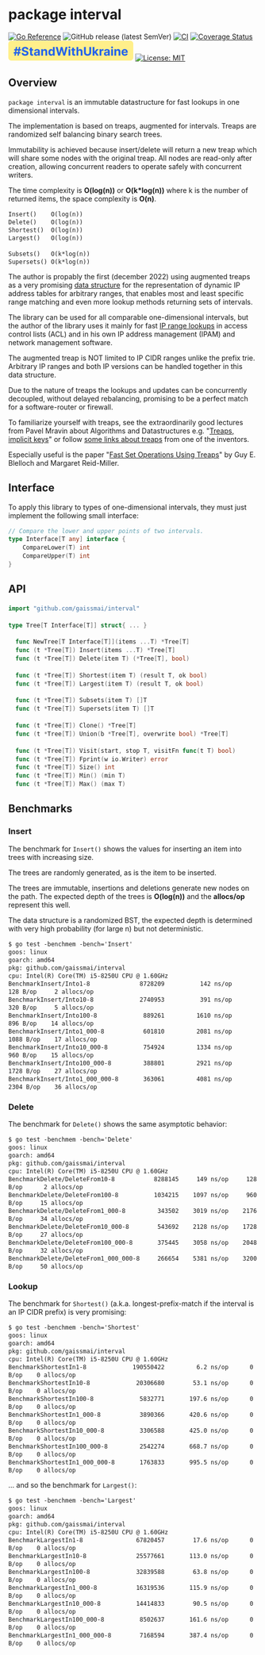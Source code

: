 # package interval
[![Go Reference](https://pkg.go.dev/badge/github.com/gaissmai/interval.svg)](https://pkg.go.dev/github.com/gaissmai/interval#section-documentation)
![GitHub release (latest SemVer)](https://img.shields.io/github/v/release/gaissmai/interval)
[![CI](https://github.com/gaissmai/interval/actions/workflows/go.yml/badge.svg)](https://github.com/gaissmai/interval/actions/workflows/go.yml)
[![Coverage Status](https://coveralls.io/repos/github/gaissmai/interval/badge.svg)](https://coveralls.io/github/gaissmai/interval)
[![Stand With Ukraine](https://raw.githubusercontent.com/vshymanskyy/StandWithUkraine/main/badges/StandWithUkraine.svg)](https://stand-with-ukraine.pp.ua)
[![License: MIT](https://img.shields.io/badge/License-MIT-yellow.svg)](https://opensource.org/licenses/MIT)

## Overview

`package interval` is an immutable datastructure for fast lookups in one dimensional intervals.

The implementation is based on treaps, augmented for intervals. Treaps are randomized self balancing binary search trees.

Immutability is achieved because insert/delete will return a new treap which will share some nodes with the original treap.
All nodes are read-only after creation, allowing concurrent readers to operate safely with concurrent writers.

The time complexity is **O(log(n))** or **O(k*log(n))** where k is the number of returned items, the space complexity is **O(n)**.

```
Insert()    O(log(n))
Delete()    O(log(n))
Shortest()  O(log(n))
Largest()   O(log(n))

Subsets()   O(k*log(n))
Supersets() O(k*log(n))
```

The author is propably the first (december 2022) using augmented treaps
as a very promising [data structure] for the representation of dynamic IP address tables
for arbitrary ranges, that enables most and least specific range matching and even more lookup methods
returning sets of intervals.

The library can be used for all comparable one-dimensional intervals,
but the author of the library uses it mainly for fast [IP range lookups] in access control lists (ACL)
and in his own IP address management (IPAM) and network management software.

The augmented treap is NOT limited to IP CIDR ranges unlike the prefix trie.
Arbitrary IP ranges and both IP versions can be handled together in this data structure.

Due to the nature of treaps the lookups and updates can be concurrently decoupled,
without delayed rebalancing, promising to be a perfect match for a software-router or firewall.

To familiarize yourself with treaps, see the extraordinarily good lectures from
Pavel Mravin about Algorithms and Datastructures e.g. "[Treaps, implicit keys]"
or follow [some links about treaps] from one of the inventors.

Especially useful is the paper "[Fast Set Operations Using Treaps]" by Guy E. Blelloch and Margaret Reid-Miller.

[IP Range lookups]: https://github.com/gaissmai/iprange
[data structure]: https://ieeexplore.ieee.org/abstract/document/912716
[Treaps, implicit keys]: https://youtu.be/svAHk-FAQgM
[some links about treaps]: http://faculty.washington.edu/aragon/treaps.html
[Fast Set Operations Using Treaps]: https://www.cs.cmu.edu/~scandal/papers/treaps-spaa98.pdf

## Interface

To apply this library to types of one-dimensional intervals, they must just implement the following small interface:

```go
// Compare the lower and upper points of two intervals.
type Interface[T any] interface {
	CompareLower(T) int
	CompareUpper(T) int
}
```

## API
```go
import "github.com/gaissmai/interval"

type Tree[T Interface[T]] struct{ ... }

  func NewTree[T Interface[T]](items ...T) *Tree[T]
  func (t *Tree[T]) Insert(items ...T) *Tree[T]
  func (t *Tree[T]) Delete(item T) (*Tree[T], bool)

  func (t *Tree[T]) Shortest(item T) (result T, ok bool)
  func (t *Tree[T]) Largest(item T) (result T, ok bool)

  func (t *Tree[T]) Subsets(item T) []T
  func (t *Tree[T]) Supersets(item T) []T

  func (t *Tree[T]) Clone() *Tree[T]
  func (t *Tree[T]) Union(b *Tree[T], overwrite bool) *Tree[T]

  func (t *Tree[T]) Visit(start, stop T, visitFn func(t T) bool)
  func (t *Tree[T]) Fprint(w io.Writer) error
  func (t *Tree[T]) Size() int
  func (t *Tree[T]) Min() (min T)
  func (t *Tree[T]) Max() (max T)

```

## Benchmarks

### Insert

The benchmark for `Insert()` shows the values for inserting an item into trees with increasing size.

The trees are randomly generated, as is the item to be inserted.

The trees are immutable, insertions and deletions generate new nodes on the path. The expected depth
of the trees is **O(log(n))** and the **allocs/op** represent this well.

The data structure is a randomized BST, the expected depth is determined with very
high probability (for large n) but not deterministic.

```
$ go test -benchmem -bench='Insert'
goos: linux
goarch: amd64
pkg: github.com/gaissmai/interval
cpu: Intel(R) Core(TM) i5-8250U CPU @ 1.60GHz
BenchmarkInsert/Into1-8              8728209          142 ns/op     128 B/op     2 allocs/op
BenchmarkInsert/Into10-8             2740953          391 ns/op     320 B/op     5 allocs/op
BenchmarkInsert/Into100-8             889261         1610 ns/op     896 B/op    14 allocs/op
BenchmarkInsert/Into1_000-8           601810         2081 ns/op    1088 B/op    17 allocs/op
BenchmarkInsert/Into10_000-8          754924         1334 ns/op     960 B/op    15 allocs/op
BenchmarkInsert/Into100_000-8         388801         2921 ns/op    1728 B/op    27 allocs/op
BenchmarkInsert/Into1_000_000-8       363061         4081 ns/op    2304 B/op    36 allocs/op
```

### Delete

The benchmark for `Delete()` shows the same asymptotic behavior:

```
$ go test -benchmem -bench='Delete'
goos: linux
goarch: amd64
pkg: github.com/gaissmai/interval
cpu: Intel(R) Core(TM) i5-8250U CPU @ 1.60GHz
BenchmarkDelete/DeleteFrom10-8           8288145     149 ns/op     128 B/op      2 allocs/op
BenchmarkDelete/DeleteFrom100-8          1034215    1097 ns/op     960 B/op     15 allocs/op
BenchmarkDelete/DeleteFrom1_000-8         343502    3019 ns/op    2176 B/op     34 allocs/op
BenchmarkDelete/DeleteFrom10_000-8        543692    2128 ns/op    1728 B/op     27 allocs/op
BenchmarkDelete/DeleteFrom100_000-8       375445    3058 ns/op    2048 B/op     32 allocs/op
BenchmarkDelete/DeleteFrom1_000_000-8     266654    5381 ns/op    3200 B/op     50 allocs/op
```

### Lookup

The benchmark for `Shortest()` (a.k.a. longest-prefix-match if the interval is an IP CIDR prefix) is very promising:

```
$ go test -benchmem -bench='Shortest'
goos: linux
goarch: amd64
pkg: github.com/gaissmai/interval
cpu: Intel(R) Core(TM) i5-8250U CPU @ 1.60GHz
BenchmarkShortestIn1-8             190550422         6.2 ns/op      0 B/op    0 allocs/op
BenchmarkShortestIn10-8             20306680        53.1 ns/op      0 B/op    0 allocs/op
BenchmarkShortestIn100-8             5832771       197.6 ns/op      0 B/op    0 allocs/op
BenchmarkShortestIn1_000-8           3890366       420.6 ns/op      0 B/op    0 allocs/op
BenchmarkShortestIn10_000-8          3306588       425.0 ns/op      0 B/op    0 allocs/op
BenchmarkShortestIn100_000-8         2542274       668.7 ns/op      0 B/op    0 allocs/op
BenchmarkShortestIn1_000_000-8       1763833       995.5 ns/op      0 B/op    0 allocs/op
```

... and so the benchmark for `Largest()`:


```
$ go test -benchmem -bench='Largest'
goos: linux
goarch: amd64
pkg: github.com/gaissmai/interval
cpu: Intel(R) Core(TM) i5-8250U CPU @ 1.60GHz
BenchmarkLargestIn1-8               67820457        17.6 ns/op      0 B/op    0 allocs/op
BenchmarkLargestIn10-8              25577661       113.0 ns/op      0 B/op    0 allocs/op
BenchmarkLargestIn100-8             32839588        63.8 ns/op      0 B/op    0 allocs/op
BenchmarkLargestIn1_000-8           16319536       115.9 ns/op      0 B/op    0 allocs/op
BenchmarkLargestIn10_000-8          14414833        90.5 ns/op      0 B/op    0 allocs/op
BenchmarkLargestIn100_000-8          8502637       161.6 ns/op      0 B/op    0 allocs/op
BenchmarkLargestIn1_000_000-8        7168594       387.4 ns/op      0 B/op    0 allocs/op
```
